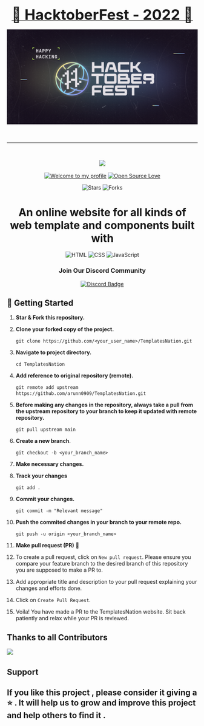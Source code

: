 
<h3 align="center">
    <a href="https://hacktoberfest.com/">
        <b style="font-size:4vw">🎊 HacktoberFest - 2022 🎉</b>
    </a>
</h3>
<p align="center"><img src="Images/hactoberfest.png"></p>
<br>
<hr>
<br>
<!--<div align="center">
 <img src="images/readmelogo.jpeg" height=70px />
</div>-->
<p align = 'center'>
 <a href='https://arunn0909.github.io/TemplatesNation/'>
    <img src = "https://img.shields.io/badge/TemplatesNation-4B275F?style=round" width = '20%'/></a> 
</p>

<div align="center">

[![Welcome to my profile](https://img.shields.io/badge/Hello,Programmer!-Welcome-blue.svg?style=flat&logo=github)](https://github.com/arunn0909)
[![Open Source Love](https://badges.frapsoft.com/os/v2/open-source.svg?v=103)](https://arunn0909.github.io/TemplatesNation/)
<!--![Lines of code](https://img.shields.io/tokei/lines/github/arunn0909/TemplatesNation?color=red&label=Lines%20of%20Code)-->
<!-- ![License](https://img.shields.io/badge/License-MIT-red.svg) -->
![Stars](https://img.shields.io/github/stars/arunn0909/TemplatesNation?style=flat&logo=github)
![Forks](https://img.shields.io/github/forks/arunn0909/TemplatesNation?style=flat&logo=github)

</div>

<h1 align="center">An online website for all kinds of web template and components built with </h3>
<div align="center"> 

![HTML](https://img.shields.io/badge/-HTML-3498DB?style=for-the-badge&logo=HTML5&logoColor=white)
![CSS](https://img.shields.io/badge/-CSS-1572B6?style=for-the-badge&logo=CSS3&logoColor=white)
![JavaScript](https://img.shields.io/badge/JavaScript-F7DF1E?style=for-the-badge&logo=javascript&logoColor=black) 
<!-- ![BOOTSTRAP](https://img.shields.io/badge/Bootstrap-563D7C?style=for-the-badge&logo=bootstrap5&logoColor=white)-->

</div>

<h3 align="center">Join Our Discord Community </h3>
<div align="center">

[![Discord Badge](https://img.shields.io/badge/Discord-1DA1F2?style=plastic&logo=discord&logoColor=white&link=https://discord.com/in/ftrasvent)](https://discord.gg/7qgzbmM6)

</div>

## 🎉 Getting Started

1. **Star & Fork this repository.**

2. **Clone your forked copy of the project.**
   ```
   git clone https://github.com/<your_user_name>/TemplatesNation.git
   ```

3. **Navigate to project directory.**
   ```
   cd TemplatesNation
   ```
4. **Add reference to original repository (remote).**
   ```
   git remote add upstream https://github.com/arunn0909/TemplatesNation.git
   ```
5. **Before making any changes in the repository, always take a pull from the upstream repository to your branch to keep it updated with remote repository.**
   ```
   git pull upstream main
   ```
6. **Create a new branch**.
   ```
   git checkout -b <your_branch_name>
   ```
7. **Make necessary changes.**

8. **Track your changes**
   ```
   git add .
   ```
9. **Commit your changes.**
   ```
   git commit -m "Relevant message"
   ```
10. **Push the commited changes in your branch to your remote repo.**
    ```
    git push -u origin <your_branch_name>
    ```
11. **Make pull request (PR)** 🚀

12. To create a pull request, click on `New pull request`. Please ensure you compare your feature branch to the desired branch of this repository you are supposed to make a PR to.


13. Add appropriate title and description to your pull request explaining your changes and efforts done.


14. Click on `Create Pull Request`.


15. Voila! You have made a PR to the TemplatesNation website. Sit back patiently and relax while your PR is reviewed. 
## Thanks to all Contributors <a name = "contributors"></a>

<a href="https://github.com/arunn0909/BooksWorld/graphs/contributors"> 
<img src="https://contrib.rocks/image?repo=arunn0909/TemplatesNation" /> 
</a>

## Support

   ## If you like this project , please consider it giving a ⭐️ . It will help us to grow and improve this project and help others to find it . 
